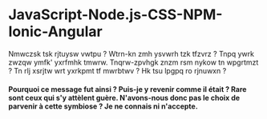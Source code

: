 # JavaScript-Node.js-CSS-NPM-Ionic-Angular
Nmwczsk tsk rjtuysw vwtpu ? Wtrn-kn zmh ysvwrh tzk tfzvrz ? Tnpq ywrk zwzqw ymfk' yxrfmhk tmwrw. Tnqrw-zpvhgk znzm rsm nykow tn wpgrtmzt ? Tn rlj xsrjtw wrt yxrkpmt tf mwrbtwv ? Hk tsu lpgpq ro rjnuwxn ?

#### Pourquoi ce message fut ainsi ? Puis-je y revenir comme il était ? Rare sont ceux qui s'y attèlent guère. N'avons-nous donc pas le choix de parvenir à cette symbiose ? Je ne connais ni n'accepte.
